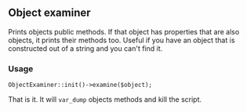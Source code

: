 ## Object examiner

Prints objects public methods. If that object has properties that are also objects, it 
prints their methods too. Useful if you have an object that is constructed out of a string and
you can't find it. 

### Usage

`ObjectExaminer::init()->examine($object);`

That is it. It will `var_dump` objects methods and kill the script. 